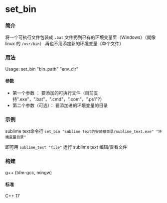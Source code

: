 # set_bin


### 简介

将一个可执行文件包装成 `.bat` 文件扔到已有的环境变量里（Windows）（就像 linux 的 `/usr/bin`）
再也不用添加新的环境变量（单个文件）

### 用法

Usage: set_bin "bin_path" "env_dir"

#### 参数
 + 第一个参数 ： 要添加的可执行文件（目前支持".exe"，".bat"，".cmd"，".com"，".ps1"?）
 + 第二个参数（可选）： 要添加进的环境变量的目录

### 示例

sublime text命令行
`set_bin "sublime text的安装根目录/sublime_text.exe" "环境变量目录"`

即可用 `sublime_text "file"` 运行 sublime text 编辑/查看文件

### 构建

g++ (tdm-gcc, mingw)

#### 标准

C++ 17

